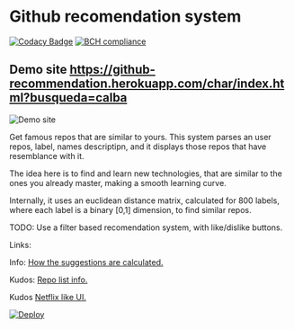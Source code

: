 # Github recomendation system 
  [![Codacy Badge](https://api.codacy.com/project/badge/Grade/20c8cb7ed93a4064b4aaf1420eae5880)](https://www.codacy.com/app/jaimevalero78/github-recommendation-engine?utm_source=github.com&utm_medium=referral&utm_content=jaimevalero/github-recommendation-engine&utm_campaign=badger)  [![BCH compliance](https://bettercodehub.com/edge/badge/jaimevalero/github-recommendation-engine?branch=master)](https://bettercodehub.com/) 

## Demo site https://github-recommendation.herokuapp.com/char/index.html?busqueda=calba


![Demo site](https://github.com/jaimevalero/github-recommendation-engine/blob/master/views/img/webscreen_capture.gif)




  



Get famous repos that are similar to yours.
This system parses an user repos, label, names descriptipn, and it displays those repos that have resemblance with it.

The idea here is to find and learn new technologies, that are similar to the ones you already master, making a smooth learning curve.

Internally, it uses an euclidean distance matrix, calculated for 800 labels, where each label is a binary [0,1] dimension, to find similar repos.

TODO: Use a filter based recomendation system, with like/dislike buttons.

Links:


Info: [How the suggestions are calculated.]( https://www.kaggle.com/jaimevalero/github-reccomendation-engine)

Kudos: [Repo list info.](https://www.kaggle.com/chasewillden/topstarredopensourceprojects)

Kudos [Netflix like UI.](http://eng.wealthfront.com/2015/06/implementing-netflix-redesign.html)


   [![Deploy](https://www.herokucdn.com/deploy/button.svg)](https://heroku.com/deploy)

